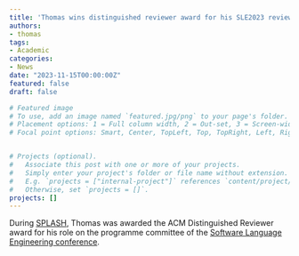 ```yaml
---
title: 'Thomas wins distinguished reviewer award for his SLE2023 reviews'
authors:
- thomas
tags:
- Academic
categories:
- News
date: "2023-11-15T00:00:00Z"
featured: false
draft: false

# Featured image
# To use, add an image named `featured.jpg/png` to your page's folder.
# Placement options: 1 = Full column width, 2 = Out-set, 3 = Screen-width
# Focal point options: Smart, Center, TopLeft, Top, TopRight, Left, Right, BottomLeft, Bottom, BottomRight


# Projects (optional).
#   Associate this post with one or more of your projects.
#   Simply enter your project's folder or file name without extension.
#   E.g. `projects = ["internal-project"]` references `content/project/deep-learning/index.md`.
#   Otherwise, set `projects = []`.
projects: []
---
```



<p>
During <a href="https://2023.splashcon.org/">SPLASH</a>, Thomas was awarded the ACM Distinguished Reviewer award for his role on the programme committee of the <a href="http://www.sleconf.org/">Software Language Engineering conference</a>.
</p>
